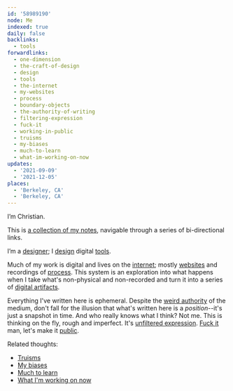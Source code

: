 ```yaml
---
id: '58989190'
node: Me
indexed: true
daily: false
backlinks:
  - tools
forwardlinks:
  - one-dimension
  - the-craft-of-design
  - design
  - tools
  - the-internet
  - my-websites
  - process
  - boundary-objects
  - the-authority-of-writing
  - filtering-expression
  - fuck-it
  - working-in-public
  - truisms
  - my-biases
  - much-to-learn
  - what-im-working-on-now
updates:
  - '2021-09-09'
  - '2021-12-05'
places:
  - 'Berkeley, CA'
  - 'Berkeley, CA'
---
```


I’m Christian.

This is [a collection of my notes](one-dimension.md), navigable through a series of bi-directional links.

I’m a [designer](the-craft-of-design.md); I [design](design.md) digital [tools](tools.md).

Much of my work is digital and lives on the [internet](the-internet.md); mostly [websites](my-websites.md) and recordings of [process](process.md). This system is an exploration into what happens when I take what's non-physical and non-recorded and turn it into a series of [digital artifacts](boundary-objects.md).

Everything I've written here is ephemeral. Despite the [weird authority](the-authority-of-writing.md) of the medium, don't fall for the illusion that what's written here is a _position_--it's just a snapshot in time. And who really knows what I think? Not me. This is thinking on the fly, rough and imperfect. It's [unfiltered expression](filtering-expression.md). [Fuck it](fuck-it.md) man, let's make it [public](working-in-public.md).

Related thoughts: 

- [Truisms](truisms.md)
- [My biases](my-biases.md)
- [Much to learn](much-to-learn.md)
- [What I'm working on now](what-im-working-on-now.md)
